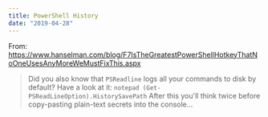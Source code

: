 ```yaml
---
title: PowerShell History
date: "2019-04-28"
---
```


From: https://www.hanselman.com/blog/F7IsTheGreatestPowerShellHotkeyThatNoOneUsesAnyMoreWeMustFixThis.aspx

> Did you also know that `PSReadline` logs all your commands to disk by default? Have a look at it:
> `notepad (Get-PSReadLineOption).HistorySavePath`
> After this you'll think twice before copy-pasting plain-text secrets into the console...
